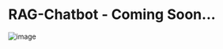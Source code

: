 # RAG-Chatbot - Coming Soon...

![image](https://github.com/user-attachments/assets/708d1964-96ea-420e-9cd0-c8d0e4363deb)

